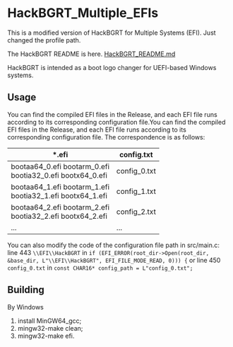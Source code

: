 # HackBGRT_Multiple_EFIs

This is a modified version of HackBGRT for Multiple Systems (EFI).
Just changed the profile path.

The HackBGRT README is here.
[HackBGRT_README.md](HackBGRT_README.md)

HackBGRT is intended as a boot logo changer for UEFI-based Windows systems.

## Usage

You can find the compiled EFI files in the Release, and each EFI file runs according to its corresponding configuration file.You can find the compiled EFI files in the Release, and each EFI file runs according to its corresponding configuration file.
The correspondence is as follows:

*.efi|config.txt
------|------
bootaa64_0.efi bootarm_0.efi <br> bootia32_0.efi bootx64_0.efi | config_0.txt
bootaa64_1.efi bootarm_1.efi <br> bootia32_1.efi bootx64_1.efi | config_1.txt
bootaa64_2.efi bootarm_2.efi <br> bootia32_2.efi bootx64_2.efi | config_2.txt
... | ...

You can also modify the code of the configuration file path in src/main.c:
line 443 `\\EFI\\HackBGRT` in `if (EFI_ERROR(root_dir->Open(root_dir, &base_dir, L"\\EFI\\HackBGRT", EFI_FILE_MODE_READ, 0))) {`
or 
line 450 `config_0.txt` in `const CHAR16* config_path = L"config_0.txt";`

## Building

By Windows

1. install MinGW64_gcc;
2. mingw32-make clean;
3. mingw32-make efi.
